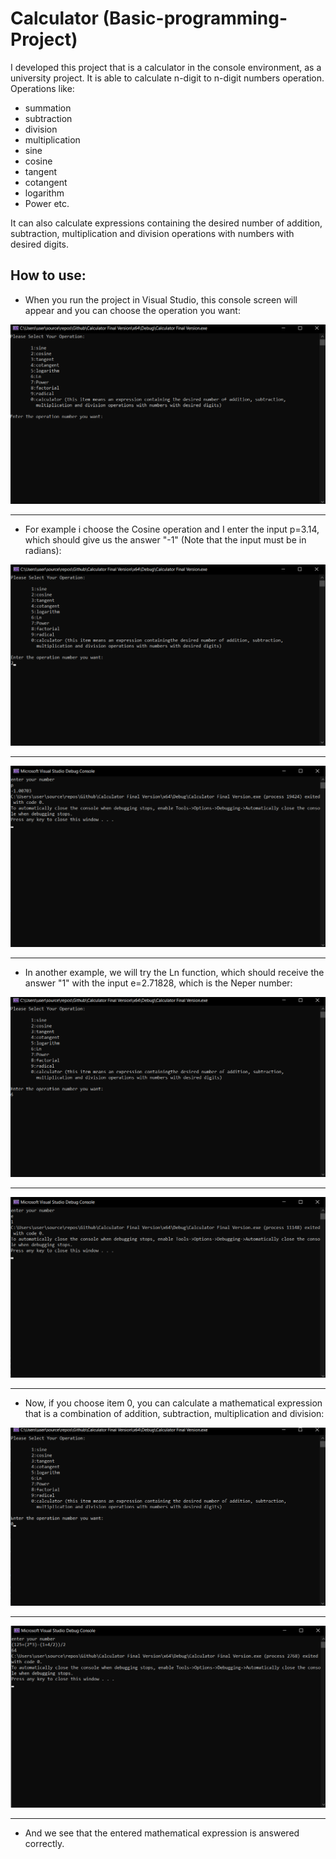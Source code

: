 # Calculator (Basic-programming-Project)

I developed this project that is a calculator in the console environment, as a university project.
It is able to calculate n-digit to n-digit numbers operation.
Operations like:
- summation
- subtraction
- division
- multiplication
- sine 
- cosine 
- tangent
- cotangent
- logarithm
- Power etc.

It can also calculate expressions containing the desired number of addition, subtraction, multiplication and division operations with numbers with desired digits.


## How to use:

- When you run the project in Visual Studio, this console screen will appear and you can choose the operation you want:


![image](https://github.com/Ali-Roodi79/Calculator-Basic-programming-Project/blob/main/assets/img/MainConsolePage.png)

---

- For example i choose the Cosine operation and I enter the input p=3.14, which should give us the answer "-1" (Note that the input must be in radians):


![image](https://github.com/Ali-Roodi79/Calculator-Basic-programming-Project/blob/main/assets/img/CosineSelect.png)

---

![image](https://github.com/Ali-Roodi79/Calculator-Basic-programming-Project/blob/main/assets/img/CosineExample.png)

---

- In another example, we will try the Ln function, which should receive the answer "1" with the input e=2.71828, which is the Neper number:


![image](https://github.com/Ali-Roodi79/Calculator-Basic-programming-Project/blob/main/assets/img/LnSelect.png)

---

![image](https://github.com/Ali-Roodi79/Calculator-Basic-programming-Project/blob/main/assets/img/LnExample.png)

---

- Now, if you choose item 0, you can calculate a mathematical expression that is a combination of addition, subtraction, multiplication and division:


![image](https://github.com/Ali-Roodi79/Calculator-Basic-programming-Project/blob/main/assets/img/CalculatorSelect.png)

---

![image](https://github.com/Ali-Roodi79/Calculator-Basic-programming-Project/blob/main/assets/img/CalculatorExample.png)

---

- And we see that the entered mathematical expression is answered correctly.
